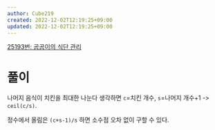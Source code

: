 ```yaml
---
author: Cube219
created: 2022-12-02T12:19:25+09:00
updated: 2022-12-02T12:19:25+09:00
---
```


[25193번: 곰곰이의 식단 관리](https://www.acmicpc.net/problem/25193)

# 풀이

나머지 음식이 치킨을 최대한 나눈다 생각하면 `c`=치킨 개수, `s`=나머지 개수+1 -> `ceil(c/s)`.

정수에서 올림은 `(c+s-1)/s` 하면 소수점 오차 없이 구할 수 있다.
